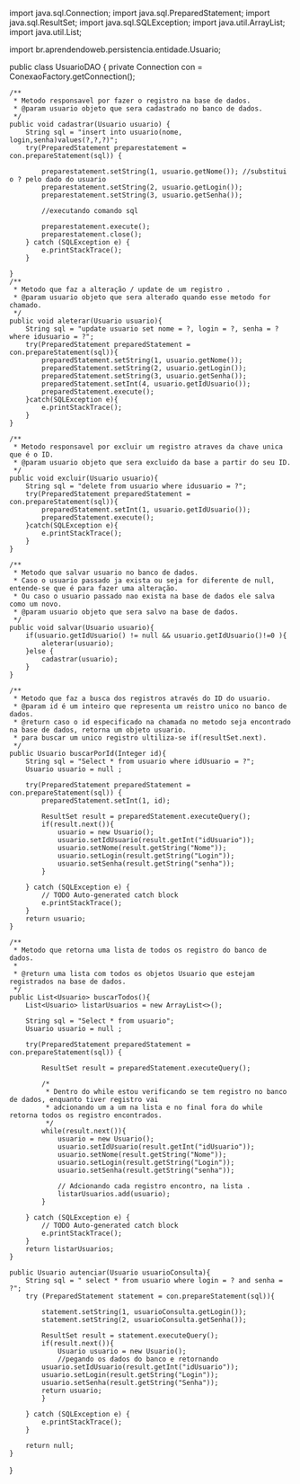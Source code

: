 import java.sql.Connection;
import java.sql.PreparedStatement;
import java.sql.ResultSet;
import java.sql.SQLException;
import java.util.ArrayList;
import java.util.List;

import br.aprendendoweb.persistencia.entidade.Usuario;

public class UsuarioDAO {
	private Connection con = ConexaoFactory.getConnection();
	
	
	/**
	 * Metodo responsavel por fazer o registro na base de dados.
	 * @param usuario objeto que sera cadastrado no banco de dados.
	 */
	public void cadastrar(Usuario usuario) {
		String sql = "insert into usuario(nome, login,senha)values(?,?,?)";
		try(PreparedStatement preparestatement = con.prepareStatement(sql)) {
			
			preparestatement.setString(1, usuario.getNome()); //substitui o ? pelo dado do usuario
			preparestatement.setString(2, usuario.getLogin());
			preparestatement.setString(3, usuario.getSenha());
			
			//executando comando sql
			
			preparestatement.execute();
			preparestatement.close();
		} catch (SQLException e) {
			e.printStackTrace();
		}
		
	}
	/**
	 * Metodo que faz a alteração / update de um registro .
	 * @param usuario objeto que sera alterado quando esse metodo for chamado.
	 */
	public void aleterar(Usuario usuario){
		String sql = "update usuario set nome = ?, login = ?, senha = ? where idusuario = ?";
		try(PreparedStatement preparedStatement = con.prepareStatement(sql)){
			preparedStatement.setString(1, usuario.getNome());
			preparedStatement.setString(2, usuario.getLogin());
			preparedStatement.setString(3, usuario.getSenha());
			preparedStatement.setInt(4, usuario.getIdUsuario());
			preparedStatement.execute();
		}catch(SQLException e){
			e.printStackTrace();
		}
	}
	
	/**
	 * Metodo responsavel por excluir um registro atraves da chave unica que é o ID.
	 * @param usuario objeto que sera excluido da base a partir do seu ID.
	 */
	public void excluir(Usuario usuario){
		String sql = "delete from usuario where idusuario = ?";
		try(PreparedStatement preparedStatement = con.prepareStatement(sql)){
			preparedStatement.setInt(1, usuario.getIdUsuario());
			preparedStatement.execute();
		}catch(SQLException e){
			e.printStackTrace();
		}
	}
	
	/**
	 * Metodo que salvar usuario no banco de dados.
	 * Caso o usuario passado ja exista ou seja for diferente de null, entende-se que é para fazer uma alteração.
	 * Ou caso o usuario passado nao exista na base de dados ele salva como um novo.
	 * @param usuario objeto que sera salvo na base de dados.
	 */
	public void salvar(Usuario usuario){
		if(usuario.getIdUsuario() != null && usuario.getIdUsuario()!=0 ){
			aleterar(usuario);
		}else {
			cadastrar(usuario);
		}
	}
	
	/**
	 * Metodo que faz a busca dos registros através do ID do usuario.
	 * @param id é um inteiro que representa um reistro unico no banco de dados.
	 * @return caso o id especificado na chamada no metodo seja encontrado na base de dados, retorna um objeto usuario.
	 * para buscar um unico registro ultiliza-se if(resultSet.next).
	 */
	public Usuario buscarPorId(Integer id){
		String sql = "Select * from usuario where idUsuario = ?";
		Usuario usuario = null ;
		
		try(PreparedStatement preparedStatement = con.prepareStatement(sql)) {
			preparedStatement.setInt(1, id);
			
			ResultSet result = preparedStatement.executeQuery();
			if(result.next()){
				usuario = new Usuario();
				usuario.setIdUsuario(result.getInt("idUsuario"));
				usuario.setNome(result.getString("Nome"));
				usuario.setLogin(result.getString("Login"));
				usuario.setSenha(result.getString("senha"));
			}
			
		} catch (SQLException e) {
			// TODO Auto-generated catch block
			e.printStackTrace();
		}
		return usuario;
	}
	
	/**
	 * Metodo que retorna uma lista de todos os registro do banco de dados.
	 * 
	 * @return uma lista com todos os objetos Usuario que estejam registrados na base de dados.
	 */
	public List<Usuario> buscarTodos(){
		List<Usuario> listarUsuarios = new ArrayList<>();
		
		String sql = "Select * from usuario";
		Usuario usuario = null ;
		
		try(PreparedStatement preparedStatement = con.prepareStatement(sql)) {
			
			ResultSet result = preparedStatement.executeQuery();
			
			/*
			 * Dentro do while estou verificando se tem registro no banco de dados, enquanto tiver registro vai 
			 * adcionando um a um na lista e no final fora do while retorna todos os registro encontrados. 
			 */
			while(result.next()){
				usuario = new Usuario();
				usuario.setIdUsuario(result.getInt("idUsuario"));
				usuario.setNome(result.getString("Nome"));
				usuario.setLogin(result.getString("Login"));
				usuario.setSenha(result.getString("senha"));
				
				// Adcionando cada registro encontro, na lista .
				listarUsuarios.add(usuario);
			}
			
		} catch (SQLException e) {
			// TODO Auto-generated catch block
			e.printStackTrace();
		}
		return listarUsuarios;
	}
	
	public Usuario autenciar(Usuario usuarioConsulta){
		String sql = " select * from usuario where login = ? and senha = ?";
		try (PreparedStatement statement = con.prepareStatement(sql)){
			
			statement.setString(1, usuarioConsulta.getLogin());
			statement.setString(2, usuarioConsulta.getSenha());
			
			ResultSet result = statement.executeQuery();
			if(result.next()){
				Usuario usuario = new Usuario();
				//pegando os dados do banco e retornando
			usuario.setIdUsuario(result.getInt("idUsuario"));
			usuario.setLogin(result.getString("Login"));
			usuario.setSenha(result.getString("Senha"));
			return usuario;
			}

		} catch (SQLException e) {
			e.printStackTrace();
		}
		
		return null;
	}

}
